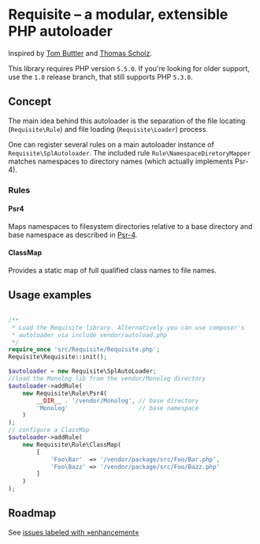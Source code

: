 # Requisite – a modular, extensible PHP autoloader

Inspired by [Tom Buttler](https://r.je/) and [Thomas Scholz](http://toscho.de).

This library requires PHP version `5.5.0`. If you're looking for older support, use the `1.0` release branch,
that still supports PHP `5.3.0`.

## Concept
The main idea behind this autoloader is the separation of the file locating (`Requisite\Rule`) and file loading
(`Requisite\Loader`) process.

One can register several rules on a main autoloader instance of `Requisite\SplAutoloader`. The included rule
`Rule\NamespaceDiretoryMapper` matches namespaces to directory names (which actually implements Psr-4).

### Rules

#### Psr4
Maps namespaces to filesystem directories relative to a base directory and base namespace as
described in [Psr-4](http://www.php-fig.org/psr/psr-4/).

#### ClassMap
Provides a static map of full qualified class names to file names.

## Usage examples

```php

/**
 * Load the Requisite library. Alternatively you can use composer's
 * autoloader via include vendor/autoload.php
 */
require_once 'src/Requisite/Requisite.php';
Requisite\Requisite::init();

$autoloader = new Requisite\SplAutoLoader;
//load the Monolog lib from the vendor/Monolog directory
$autoloader->addRule(
	new Requisite\Rule\Psr4(
		__DIR__ . '/vendor/Monolog', // base directory
		'Monolog'                    // base namespace
	)
);
// configure a ClassMap
$autoloader->addRule(
	new Requisite\Rule\ClassMap(
		[
			'Foo\Bar'  => '/vendor/package/src/Foo/Bar.php',
			'Foo\Bazz' => '/vendor/package/src/Foo/Bazz.php'
		]
	)
);
```

## Roadmap

 See [issues labeled with »enhancement«](https://github.com/dnaber-de/Requisite/issues?q=is%3Aissue+is%3Aopen+label%3Aenhancement)
